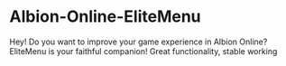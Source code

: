 # Albion-Online-EliteMenu
Hey! Do you want to improve your game experience in Albion Online? EliteMenu is your faithful companion! Great functionality, stable working
